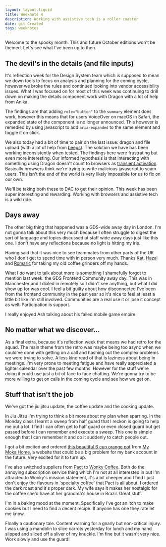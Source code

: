 ```yaml
---
layout: layout.liquid
title: Weeknote 4
description: Working with assistive tech is a roller coaster
date: git Created
tags: weeknotes
---
```


Welcome to the spooky month. This and future October editions won't be themed. Let's see what I've been up to then.

## The devil's in the details (and file inputs)

It's reflection week for the Design System team which is supposed to mean we down tools to focus on analysis and planning for the coming cycle, however we broke the rules and continued looking into vendor accessibility issues. What I was focused on for most of this week was continuing to drill down on making the details component work with Dragon with a lot of help from Anika.

The findings are that adding `role="button"` to the `summary` element does work, however this means that for users VoiceOver on macOS in Safari, the expanded state of the component is no longer announced. This however is remedied by using javascript to add `aria-expanded` to the same element and toggle it on click.

We also today had a bit of time to pair on the last issue: dragon and file upload (with a lot of help from [beeps](https://beeps.website/)). The solution we have has been working inconsistently when tested. The findings here were frustrating but even more interesting. Our informed hypothesis is that interacting with something using Dragon doesn't count to browsers as [transient activation](https://developer.mozilla.org/en-US/docs/Glossary/Transient_activation). Basically browsers think we're trying to write malicious javascript to scam users. This isn't the end of the world is very likely impossible for us to fix on our own.

We'll be taking both these to DAC to get their opinion. This week has been super interesting and rewarding. Working with browsers and assistive tech is a wild ride.

## Days away

The other big thing that happened was a GDS-wide away day in London. I'm not gonna talk about this very much because I often struggle to digest the sort of language and topics discussed at staff wide away days just like this one. I don't have any reflections because no light is hitting my iris.

Having said that it was nice to see teammates from other parts of the UK who I don't get to spend time with in person very much. Thanks [Kat](https://designnotes.blog.gov.uk/author/katrina-birch-user-researcher-gds/), [Hazal](https://designnotes.blog.gov.uk/author/hazal-arpalikli-senior-interaction-designer-gds/) and [Romaric](https://romaricpascal.is/) for taking my old coffee grinders off my hands.

What I _do_ want to talk about more is something I shamefully forgot to mention last week: the GDS Frontend Community away day. This was in Manchester and I dialed in remotely so I didn't see anything, but what I did show up for was cool. I feel a bit guilty about how disconnected I've been from the frontend community in the past year so it's nice to feel at least a little bit like I'm still involved. Communities are a real use it or lose it concept as well. Participation is support.

I really enjoyed Ash talking about his failed mobile game empire.

## No matter what we discover...

As a final extra, because it's reflection week that means we had retro for the squad. The main theme from the retro was maybe being too async when we could've done with getting on a call and hashing out the complex problems we were trying to solve. A less kind read of that is laziness about being in meetings. I'm very prone to meeting fatigue and have really appreciated a lighter calendar over the past few months. However for the stuff we're doing it could use just a bit of face to face chatting. We're gonna try to be more willing to get on calls in the coming cycle and see how we get on.

## Stuff that isn't the job

We've got the jiu jitsu update, the coffee update and the cooking update.

In Jiu Jitsu I'm trying to think a bit more about my plan when sparring. In the Monday class I learnt a sweep from half guard that I reckon is going to help me out a lot. I find I can often get to half guard or even closed guard but get passed before I can remember and execute a sweep. This one is simple enough that I can remember it and do it suddenly to catch people out.

I got a bit excited and ordered [this beautiful 6 cup orange pot](https://www.mymokahome.com/moka-pots/p/gnali-zani-venezia-moka-pot-orange) from [My Moka Home](https://www.mymokahome.com/), a website that could be a big problem for my bank account in the future. Very excited for it to turn up.

I've also switched suppliers from [Pact](https://www.pactcoffee.com/) to [Wonky Coffee](https://wonkycoffee.com/). Both do the annoying subscription service thing which I'm not at all interested in but I'm attracted to Wonky's mission statement, it's a bit cheeper and I find I just don't enjoy the flavours in 'specialty coffee' that Pact is all about. I ordered the dark roast and it's proper dark. My wife says it makes her nostalgic for the coffee she'd have at her grandma's house in Brazil. Great stuff.

I'm in a baking mood at the moment. Specifically I've got an itch to make cookies but I need to find a decent recipe. If anyone has one they rate let me know.

FInally a cautionary tale. Content warning for a gnarly but non-critical injury. I was using a mandolin to slice carrots yesterday for lunch and my hand slipped and sliced off a sliver of my knuckle. I'm fine but it wasn't very nice. Work slowly and use the guard!

